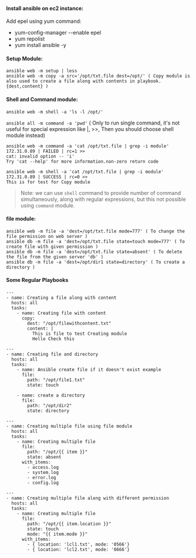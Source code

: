 #### Install ansible on ec2 instance:
Add epel using yum command: 
- yum-config-manager --enable epel
- yum repolist
- yum install ansible -y
#### Setup Module:
```
ansible web -m setup | less
ansible web -m copy -a src='/opt/txt.file dest=/opt/' ( Copy module is also used to create a file along with contents in playbook. {dest,content} )
```
#### Shell and Command module:
`ansible web -m shell -a 'ls -l /opt/'`

`ansible all -m command -a 'pwd'`  ( Only to run single command, it's not useful for special expression like |, >>, Then you should choose shell module instead)
```
ansible web -m command -a 'cat /opt/txt.file | grep -i module'
172.31.0.89 | FAILED | rc=1 >>
cat: invalid option -- 'i'
Try 'cat --help' for more information.non-zero return code

ansible web -m shell -a 'cat /opt/txt.file | grep -i module'
172.31.0.89 | SUCCESS | rc=0 >>
This is for test for Copy module
```
> Note: we can use `shell` command to provide number of command simultaneously, along with regular expressions, but this not possible using `command` module.
#### file module:
```
ansible web -m file -a 'dest=/opt/txt.file mode=777' ( To change the file permission on web server )
ansible db -m file -a 'dest=/opt/txt.file state=touch mode=777' ( To create file with given permission )
ansible db -m file -a 'dest=/opt/txt.file state=absent' ( To delete the file from the given server 'db' )
ansible db -m file -a 'dest=/opt/dir1 state=directory' ( To create a directory )
```
#### Some Regular Playbooks
```
---
- name: Creating a file along with content
  hosts: all
  tasks:
    - name: Creating file with content
      copy:
        dest: "/opt/filewithcontent.txt"
        content: |
          This is file to test Creating module
          Hello Check this
```
```
---
- name: Creating file and directory
  hosts: all
  tasks:
    - name: Ansible create file if it doesn't exist example
      file:
        path: "/opt/file1.txt"
        state: touch

    - name: create a directory
      file:
        path: "/opt/dir2"
        state: directory
```
```
---
- name: Creating multiple file using file module
  hosts: all
  tasks:
    - name: Creating multiple file 
      file:
        path: "/opt/{{ item }}"
        state: absent
      with_items:
        - access.log
        - system.log
        - error.log
        - config.log
```
```
---
- name: Creating multiple file along with different permission
  hosts: all
  tasks:
    - name: Creating multiple file 
      file:
        path: "/opt/{{ item.location }}"
        state: touch
        mode: "{{ item.mode }}"
      with_items:
        - { location: 'lcl1.txt', mode: '0566'}
        - { location: 'lcl2.txt', mode: '0666'}
```

